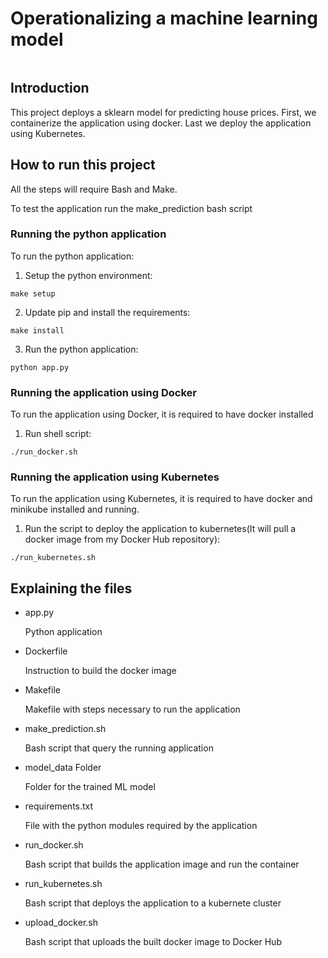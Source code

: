 # Operationalizing a machine learning model
![<marcosdejesus>](https://circleci.com/gh/marcosdejesus/container-prediction-model.svg?style=svg)
## Introduction           
This project deploys a sklearn model for predicting house prices.
First, we containerize the application using docker. Last we deploy the application using Kubernetes.   
## How to run this project
  All the steps will require Bash and Make.
  
  To test the application run the make_prediction bash script
### Running the python application
  To run the python application:
  1. Setup the python environment:
  ``` 
  make setup 
  ```
  2. Update pip and install the requirements:
  ```
  make install
  ```
  3. Run the python application:
  ```
  python app.py
  ```
### Running the application using Docker
To run the application using Docker, it is required to have docker installed
1. Run shell script:
```
./run_docker.sh
```
### Running the application using Kubernetes
To run the application using Kubernetes, it is required to have docker and minikube installed and running.
1. Run the script to deploy the application to kubernetes(It will pull a docker image from my Docker Hub repository):
```
./run_kubernetes.sh
```
## Explaining the files
- app.py

  Python application
- Dockerfile

  Instruction to build the docker image
- Makefile

  Makefile with steps necessary to run the application
- make_prediction.sh

  Bash script that query the running application
- model_data Folder

  Folder for the trained ML model
- requirements.txt

  File with the python modules required by the application
- run_docker.sh

  Bash script that builds the application image and run the container
- run_kubernetes.sh

  Bash script that deploys the application to a kubernete cluster 
- upload_docker.sh

  Bash script that uploads the built docker image to Docker Hub 
